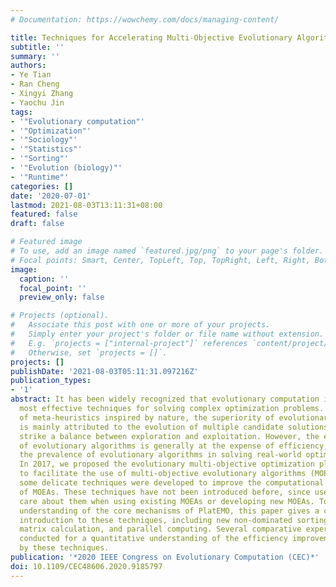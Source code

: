 ```yaml
---
# Documentation: https://wowchemy.com/docs/managing-content/

title: Techniques for Accelerating Multi-Objective Evolutionary Algorithms in PlatEMO
subtitle: ''
summary: ''
authors:
- Ye Tian
- Ran Cheng
- Xingyi Zhang
- Yaochu Jin
tags:
- '"Evolutionary computation"'
- '"Optimization"'
- '"Sociology"'
- '"Statistics"'
- '"Sorting"'
- '"Evolution (biology)"'
- '"Runtime"'
categories: []
date: '2020-07-01'
lastmod: 2021-08-03T13:11:31+08:00
featured: false
draft: false

# Featured image
# To use, add an image named `featured.jpg/png` to your page's folder.
# Focal points: Smart, Center, TopLeft, Top, TopRight, Left, Right, BottomLeft, Bottom, BottomRight.
image:
  caption: ''
  focal_point: ''
  preview_only: false

# Projects (optional).
#   Associate this post with one or more of your projects.
#   Simply enter your project's folder or file name without extension.
#   E.g. `projects = ["internal-project"]` references `content/project/deep-learning/index.md`.
#   Otherwise, set `projects = []`.
projects: []
publishDate: '2021-08-03T05:11:31.097216Z'
publication_types:
- '1'
abstract: It has been widely recognized that evolutionary computation is one of the
  most effective techniques for solving complex optimization problems. As a group
  of meta-heuristics inspired by nature, the superiority of evolutionary algorithms
  is mainly attributed to the evolution of multiple candidate solutions, which can
  strike a balance between exploration and exploitation. However, the effectiveness
  of evolutionary algorithms is generally at the expense of efficiency, which reduces
  the prevalence of evolutionary algorithms in solving real-world optimization problems.
  In 2017, we proposed the evolutionary multi-objective optimization platform PlatEMO
  to facilitate the use of multi-objective evolutionary algorithms (MOEAs), where
  some delicate techniques were developed to improve the computational efficiency
  of MOEAs. These techniques have not been introduced before, since users need not
  care about them when using existing MOEAs or developing new MOEAs. To deepen the
  understanding of the core mechanisms of PlatEMO, this paper gives a comprehensive
  introduction to these techniques, including new non-dominated sorting approaches,
  matrix calculation, and parallel computing. Several comparative experiments are
  conducted for a quantitative understanding of the efficiency improvement brought
  by these techniques.
publication: '*2020 IEEE Congress on Evolutionary Computation (CEC)*'
doi: 10.1109/CEC48606.2020.9185797
---
```

